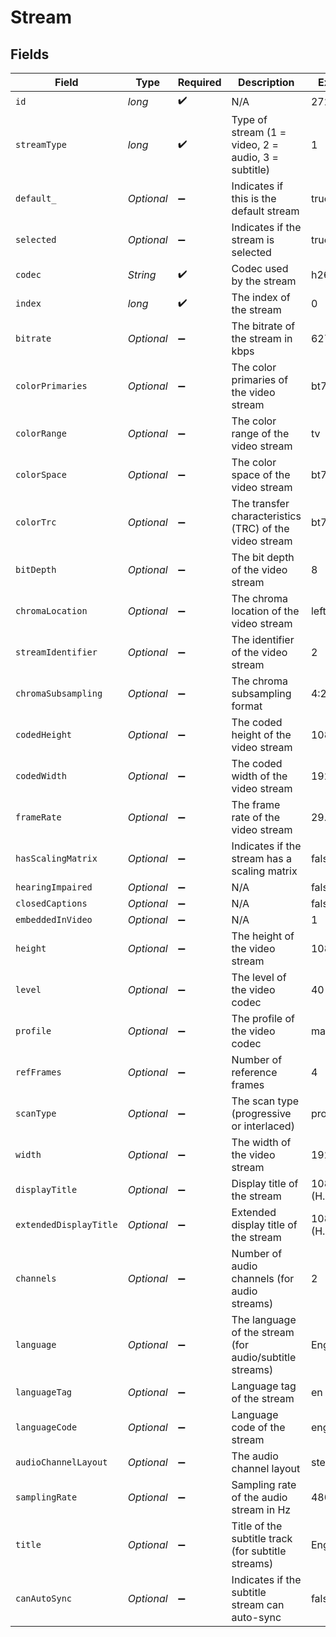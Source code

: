 # Stream


## Fields

| Field                                                   | Type                                                    | Required                                                | Description                                             | Example                                                 |
| ------------------------------------------------------- | ------------------------------------------------------- | ------------------------------------------------------- | ------------------------------------------------------- | ------------------------------------------------------- |
| `id`                                                    | *long*                                                  | :heavy_check_mark:                                      | N/A                                                     | 272796                                                  |
| `streamType`                                            | *long*                                                  | :heavy_check_mark:                                      | Type of stream (1 = video, 2 = audio, 3 = subtitle)     | 1                                                       |
| `default_`                                              | *Optional<Boolean>*                                     | :heavy_minus_sign:                                      | Indicates if this is the default stream                 | true                                                    |
| `selected`                                              | *Optional<Boolean>*                                     | :heavy_minus_sign:                                      | Indicates if the stream is selected                     | true                                                    |
| `codec`                                                 | *String*                                                | :heavy_check_mark:                                      | Codec used by the stream                                | h264                                                    |
| `index`                                                 | *long*                                                  | :heavy_check_mark:                                      | The index of the stream                                 | 0                                                       |
| `bitrate`                                               | *Optional<Long>*                                        | :heavy_minus_sign:                                      | The bitrate of the stream in kbps                       | 6273                                                    |
| `colorPrimaries`                                        | *Optional<String>*                                      | :heavy_minus_sign:                                      | The color primaries of the video stream                 | bt709                                                   |
| `colorRange`                                            | *Optional<String>*                                      | :heavy_minus_sign:                                      | The color range of the video stream                     | tv                                                      |
| `colorSpace`                                            | *Optional<String>*                                      | :heavy_minus_sign:                                      | The color space of the video stream                     | bt709                                                   |
| `colorTrc`                                              | *Optional<String>*                                      | :heavy_minus_sign:                                      | The transfer characteristics (TRC) of the video stream  | bt709                                                   |
| `bitDepth`                                              | *Optional<Long>*                                        | :heavy_minus_sign:                                      | The bit depth of the video stream                       | 8                                                       |
| `chromaLocation`                                        | *Optional<String>*                                      | :heavy_minus_sign:                                      | The chroma location of the video stream                 | left                                                    |
| `streamIdentifier`                                      | *Optional<String>*                                      | :heavy_minus_sign:                                      | The identifier of the video stream                      | 2                                                       |
| `chromaSubsampling`                                     | *Optional<String>*                                      | :heavy_minus_sign:                                      | The chroma subsampling format                           | 4:2:0                                                   |
| `codedHeight`                                           | *Optional<Long>*                                        | :heavy_minus_sign:                                      | The coded height of the video stream                    | 1088                                                    |
| `codedWidth`                                            | *Optional<Long>*                                        | :heavy_minus_sign:                                      | The coded width of the video stream                     | 1920                                                    |
| `frameRate`                                             | *Optional<Double>*                                      | :heavy_minus_sign:                                      | The frame rate of the video stream                      | 29.97                                                   |
| `hasScalingMatrix`                                      | *Optional<Boolean>*                                     | :heavy_minus_sign:                                      | Indicates if the stream has a scaling matrix            | false                                                   |
| `hearingImpaired`                                       | *Optional<Boolean>*                                     | :heavy_minus_sign:                                      | N/A                                                     | false                                                   |
| `closedCaptions`                                        | *Optional<Boolean>*                                     | :heavy_minus_sign:                                      | N/A                                                     | false                                                   |
| `embeddedInVideo`                                       | *Optional<String>*                                      | :heavy_minus_sign:                                      | N/A                                                     | 1                                                       |
| `height`                                                | *Optional<Long>*                                        | :heavy_minus_sign:                                      | The height of the video stream                          | 1080                                                    |
| `level`                                                 | *Optional<Long>*                                        | :heavy_minus_sign:                                      | The level of the video codec                            | 40                                                      |
| `profile`                                               | *Optional<String>*                                      | :heavy_minus_sign:                                      | The profile of the video codec                          | main                                                    |
| `refFrames`                                             | *Optional<Long>*                                        | :heavy_minus_sign:                                      | Number of reference frames                              | 4                                                       |
| `scanType`                                              | *Optional<String>*                                      | :heavy_minus_sign:                                      | The scan type (progressive or interlaced)               | progressive                                             |
| `width`                                                 | *Optional<Long>*                                        | :heavy_minus_sign:                                      | The width of the video stream                           | 1920                                                    |
| `displayTitle`                                          | *Optional<String>*                                      | :heavy_minus_sign:                                      | Display title of the stream                             | 1080p (H.264)                                           |
| `extendedDisplayTitle`                                  | *Optional<String>*                                      | :heavy_minus_sign:                                      | Extended display title of the stream                    | 1080p (H.264)                                           |
| `channels`                                              | *Optional<Long>*                                        | :heavy_minus_sign:                                      | Number of audio channels (for audio streams)            | 2                                                       |
| `language`                                              | *Optional<String>*                                      | :heavy_minus_sign:                                      | The language of the stream (for audio/subtitle streams) | English                                                 |
| `languageTag`                                           | *Optional<String>*                                      | :heavy_minus_sign:                                      | Language tag of the stream                              | en                                                      |
| `languageCode`                                          | *Optional<String>*                                      | :heavy_minus_sign:                                      | Language code of the stream                             | eng                                                     |
| `audioChannelLayout`                                    | *Optional<String>*                                      | :heavy_minus_sign:                                      | The audio channel layout                                | stereo                                                  |
| `samplingRate`                                          | *Optional<Long>*                                        | :heavy_minus_sign:                                      | Sampling rate of the audio stream in Hz                 | 48000                                                   |
| `title`                                                 | *Optional<String>*                                      | :heavy_minus_sign:                                      | Title of the subtitle track (for subtitle streams)      | English                                                 |
| `canAutoSync`                                           | *Optional<Boolean>*                                     | :heavy_minus_sign:                                      | Indicates if the subtitle stream can auto-sync          | false                                                   |